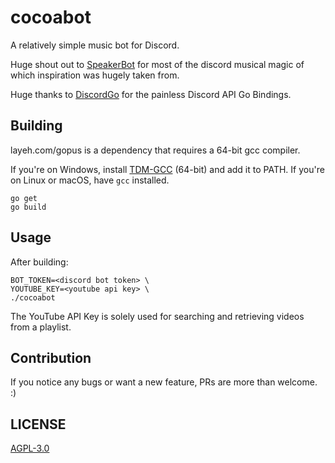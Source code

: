 # cocoabot
A relatively simple music bot for Discord.

Huge shout out to [SpeakerBot](https://github.com/dustinblackman/speakerbot)
for most of the discord musical magic of which inspiration was hugely taken from.

Huge thanks to [DiscordGo](https://github.com/bwmarrin/discordgo) for the painless Discord API Go Bindings.

## Building

layeh.com/gopus is a dependency that requires a 64-bit gcc compiler.

If you're on Windows, install [TDM-GCC](http://tdm-gcc.tdragon.net/) (64-bit) and add it to PATH.
If you're on Linux or macOS, have `gcc` installed.

```
go get
go build
```

## Usage

After building:

```
BOT_TOKEN=<discord bot token> \
YOUTUBE_KEY=<youtube api key> \
./cocoabot
```

The YouTube API Key is solely used for searching and retrieving videos from a playlist.

## Contribution
If you notice any bugs or want a new feature, PRs are more than welcome. :)

## LICENSE
[AGPL-3.0](https://www.gnu.org/licenses/agpl-3.0.en.html)
